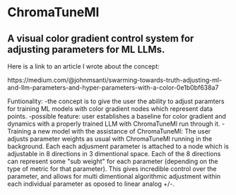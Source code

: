# **ChromaTuneMl**
## A visual color gradient control system for adjusting parameters for ML LLMs.
<p>Here is a link to an article I wrote about the concept:<br>
<p></p>https://medium.com/@johnmsanti/swarming-towards-truth-adjusting-ml-and-llm-parameters-and-hyper-parameters-with-a-color-0e1b0bf638a7</p>
<p></p>Funtionality:  
-the concept is to give the user the ability to adjust paramters for training ML models with color gradient nodes which represent data points. 
-possible feature: user establishes a baseline for color gradient and dynamics with a properly trained LLM with ChromaTuneMl run through it.
-Training a new model with the assistance of ChromaTuneMl: 
  The user adjusts parameter weights as usual with ChromaTuneMl running in the background.
  Each each adjusment parameter is attached to a node which is adjustable in 8 directions in 3 dimentional space.
  Each of the 8 directions can represent some "sub weight" for each parameter (depending on the type of metric for that parameter).
  This gives incredible control over the parameter, and allows for multi dimentional algorithmic adjustment within each individual parameter as oposed to linear analog +/-.</p>
